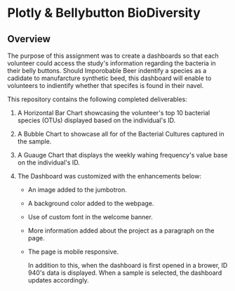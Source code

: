 # Plotly & Bellybutton BioDiversity 

## Overview

The purpose of this assignment was to create a dashboards so that each volunteer could access the study's information regarding the bacteria in their belly buttons. Should Imporobable Beer indentify a species as a cadidate to manufarcture synthetic beed, this dashboard will enable to volunteers to indientify whether that specifes is found in their navel.

This repository contains the following completed deliverables: 

1. A Horizontal Bar Chart showcasing the volunteer's top 10 bacterial species (OTUs) displayed based on the individual's ID.
2. A Bubble Chart to showcase all for of the Bacterial Cultures captured in the sample.
3. A Guauge Chart that displays the weekly wahing frequency's value base on the individual's ID.
4. The Dashboard was customized with the enhancements below:

    - An image added to the jumbotron.
    - A background color added to the webpage.
    - Use of custom font in the welcome banner. 
    - More information added about the project as a paragraph on the page. 
    - The page is mobile responsive.

      In addition to this, when the dashboard is first opened in a brower, ID 940's data is displayed. When a sample is selected, the dashboard updates accordingly. 
